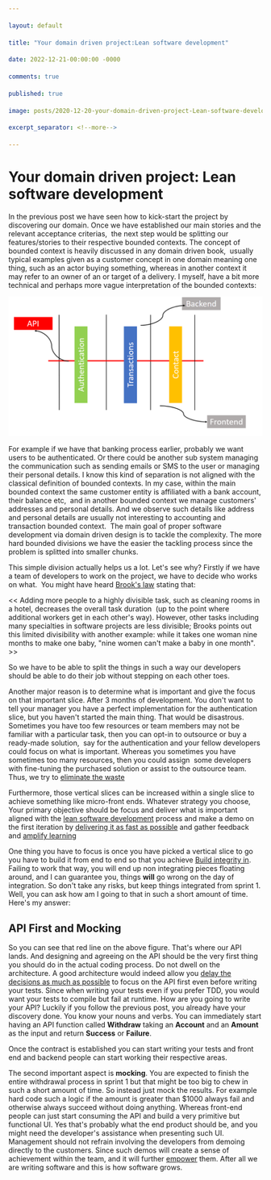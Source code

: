 ```yaml
---

layout: default

title: "Your domain driven project:Lean software development"

date: 2022-12-21-00:00:00 -0000

comments: true

published: true

image: posts/2020-12-20-your-domain-driven-project-Lean-software-development/lean-1.png

excerpt_separator: <!--more-->

---
```


# Your domain driven project: Lean software development

In the previous post we have seen how to kick-start the project by discovering our domain. Once we have established our main stories and the relevant acceptance criterias, 
the next step would be splitting our features/stories to their respective bounded contexts. The concept of bounded context is heavily discussed in any domain driven book, 
usually typical examples given as a customer concept in one domain meaning one thing, such as an actor buying something, whereas in another context it may refer to an owner of an or target of a delivery.
I myself, have a bit more technical and perhaps more vague interpretation of the bounded contexts:

![BoundedContext-1](/assets/posts/2020-12-20-your-domain-driven-project-Lean-software-development/lean-1.png)
 <!--more-->

For example if we have that banking process earlier, probably we want users to be authenticated. Or there could be another sub system managing 
the communication such as sending emails or SMS to the user or managing their personal details. I know this kind of separation is not aligned with the 
classical definition of bounded contexts. In my case, within the main bounded context the same customer entity is affiliated with a bank account, their balance etc, 
and in another bounded context we manage customers' addresses and personal details. And we observe such details like address and personal details are usually not interesting to accounting and transaction bounded context. 
The main goal of proper software development via domain driven design is to tackle the complexity. The more hard bounded divisions we have the easier the tackling process since the problem is splitted into smaller chunks.




This simple division actually helps us a lot. Let's see why? Firstly if we have a team of developers to work on the project, we have to decide who works on what. 
You might have heard [Brook's law](https://en.wikipedia.org/wiki/Brooks%27s_law) stating that: 

<< Adding more people to a highly divisible task, such as cleaning rooms in a hotel, decreases the overall task duration 
(up to the point where additional workers get in each other's way). However, other tasks including many specialties in software projects are less divisible;
Brooks points out this limited divisibility with another example: while it takes one woman nine months to make one baby, "nine women can't make a baby in one month". >>


So we have to be able to split the things in such a way our developers should be able to do their job without stepping on each other toes. 

Another major reason is to determine what is important and give the focus on that important slice. After 3 months of development.
You don't want to tell your manager you have a perfect implementation for the authentication slice, but you haven't started the main thing. That would be disastrous. 
Sometimes you have too few resources or team members may not be familiar with a particular task, then you can opt-in to outsource or buy a ready-made solution, 
say for the authentication and your fellow developers could focus on what is important. Whereas you sometimes you have sometimes too many resources, then you could assign 
some developers with fine-tuning the purchased solution or assist to the outsource team. Thus, we try to [eliminate the waste](https://en.wikipedia.org/wiki/Lean_software_development#Eliminate_waste)



Furthermore, those vertical slices can be increased within a single slice to achieve something like micro-front ends. Whatever strategy you choose,
Your primary objective should be focus and deliver what is important aligned with the [lean software development](https://en.wikipedia.org/wiki/Lean_software_development) process and make a demo on the first iteration by [delivering it as fast as possible](https://en.wikipedia.org/wiki/Lean_software_development#Deliver_as_fast_as_possible) and gather feedback and [amplify learning](https://en.wikipedia.org/wiki/Lean_software_development#Amplify_learning)


One thing you have to focus is once you have picked a vertical slice to go you have to build it from end to end so that you achieve [Build integrity in](https://en.wikipedia.org/wiki/Lean_software_development#Build_integrity_in). Failing to work that way, you will end up non integrating pieces floating around, and I can guarantee you, things **will** go wrong on the day of integration. So don't take any risks, but keep things integrated from sprint 1. Well, you can ask how am I going to that in such
a short amount of time. Here's my answer:

## API First and Mocking

So you can see that red line on the above figure. That's where our API lands. And designing and agreeing on the API should be the very first thing you should do in the actual coding process. Do not dwell on the architecture. A good architecture would indeed allow you [delay the decisions as much as possible](https://en.wikipedia.org/wiki/Lean_software_development#Decide_as_late_as_possible) to focus on the API first even before writing your tests. Since when writing your tests
even if you prefer TDD, you would want your tests to compile but fail at runtime. How are you going to write your API? Luckily if you follow the previous post, you already have your discovery done. You know your nouns and verbs. You can immediately start having an API function called **Withdraw** taking an **Account** and an **Amount** as the input and return **Success** or **Failure**.

Once the contract is established you can start writing your tests and front end and backend people can start working their respective areas.

The second important aspect is **mocking**. You are expected to finish the entire withdrawal process in sprint 1 but that might be too big to chew in such a short amount of time. So instead just mock the results. For example hard code such a logic if the amount is greater than $1000 always fail and otherwise always succeed without doing anything.
Whereas front-end people can just start consuming the API and build a very primitive but functional UI. Yes that's probably what the end product should be, and you might need the developer's assistance when presenting such UI. Management should not refrain involving the developers from demoing directly to the customers. Since such demos will
create a sense of achievement within the team, and it will further [empower](https://en.wikipedia.org/wiki/Lean_software_development#Empower_the_team) them. After all we 
are writing software and this is how software grows. 

